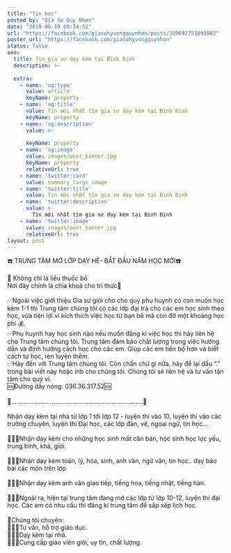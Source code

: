 ```yaml
---
title: "Tin học"
posted_by: "Gia Sư Quy Nhơn"
date: "2019-06-19 09:34:52"
url: "https://facebook.com/giasuhyvongquynhon/posts/389692751893902"
poster_url: "https://facebook.com/giasuhyvongquynhon"
status: false
seo:
  title: Tìm gia sư dạy kèm tại Bình Định
  description: >-
    
  extra:
    - name: 'og:type'
      value: article
      keyName: property
    - name: 'og:title'
      value: Tin mới nhất tìm gia sư dạy kèm tại Bình Định
      keyName: property
    - name: 'og:description'
      value: >-
        
      keyName: property
    - name: 'og:image'
      value: images/post_banner.jpg
      keyName: property
      relativeUrl: true
    - name: 'twitter:card'
      value: summary_large_image
    - name: 'twitter:title'
      value: Tin mới nhất tìm gia sư dạy kèm tại Bình Định
    - name: 'twitter:description'
      value: >-
        Tin mới nhất tìm gia sư dạy kèm tại Bình Định
    - name: 'twitter:image'
      value: images/post_banner.jpg
      relativeUrl: true
layout: post
---
```

☎️ TRUNG TÂM MỞ LỚP DẠY HÈ- BẮT ĐẦU NĂM HỌC MỚI☎️<br><br>🔐 Không chỉ là liều thuốc bổ<br>Nơi đây chính là chìa khoá cho tri thức💯<br><br>✅Ngoài việc giới thiệu Gia sư giỏi cho cho quý phụ huynh có con muốn học kèm 1-1 thì Trung tâm chúng tôi có các lớp đại trà cho các em học sinh theo học, vừa tiện lợi vì kích thích việc học từ bạn bè mà còn đỡ một khoảng học phí 💰.<br>✅Phụ huynh hay học sinh nào nếu muốn đăng kí việc học thì hãy liên hệ cho Trung tâm chúng tôi. Trung tâm đảm bảo chất lượng trong việc hướng dẫn và định hướng cách học cho các em. Giúp các em tiến bộ hơn và biết cách tự học, rèn luyện thêm.<br>✅Hãy đến với Trung tâm chúng tôi. Còn chần chừ gì nữa, hãy để lại dấu “.” trong bài viết này hoặc inb cho chúng tôi. Chúng tôi sẽ liên hệ và tư vấn tận tâm cho quý vị.<br>🆘Đường dây nóng: 036.36.317.52🆘<br><br>💊...........................................................................🔑<br><br>Nhận dạy kèm tại nhà từ lớp 1 tới lớp 12 - luyện thi vào 10, luyện thi vào các trường chuyên, luyện thi Đại học, các lớp đàn, vẽ, ngoại ngữ, tin học...<br><br>💁🏻‍♀️Nhận dạy kèm cho những học sinh mất căn bản, học sinh học lực yếu, trung bình, khá, giỏi.<br><br>💁🏻‍♀️Nhận dạy kèm toán, lý, hóa, sinh, anh văn, ngữ văn, tin học.. dạy báo bài các môn trên lớp<br><br>💁🏻‍♂️Nhận dạy kèm anh văn giao tiếp, tiếng hoa, tiếng nhật, tiếng hàn.<br><br>💁🏻‍♂️Ngoài ra, hiện tại trung tâm đang mở các lớp từ lớp 10-12, luyện thi đại học. Các em có nhu cầu thì đăng kí trung tâm để sắp xếp lịch học.<br><br>📮Chúng tôi chuyên:<br>👩🏻‍🏫Tư vấn, hỗ trợ giáo dục.<br>👨🏻‍💻Dạy kèm tại nhà.<br>👨🏻‍💻Cung cấp giáo viên giỏi, uy tín, chất lượng.
